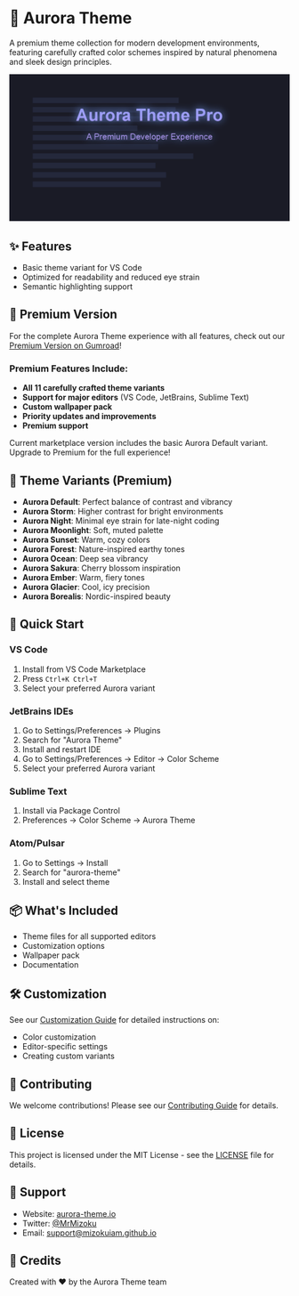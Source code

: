 # 🌌 Aurora Theme

A premium theme collection for modern development environments, featuring carefully crafted color schemes inspired by natural phenomena and sleek design principles.

![Aurora Theme Preview](assets/previews/aurora-default.png)

## ✨ Features

- Basic theme variant for VS Code
- Optimized for readability and reduced eye strain
- Semantic highlighting support

## 🌟 Premium Version

For the complete Aurora Theme experience with all features, check out our [Premium Version on Gumroad](https://mrmizoku.gumroad.com/l/aurora-theme-team)!

### Premium Features Include:
- **All 11 carefully crafted theme variants**
- **Support for major editors** (VS Code, JetBrains, Sublime Text)
- **Custom wallpaper pack**
- **Priority updates and improvements**
- **Premium support**

Current marketplace version includes the basic Aurora Default variant. Upgrade to Premium for the full experience!

## 🎨 Theme Variants (Premium)
- **Aurora Default**: Perfect balance of contrast and vibrancy
- **Aurora Storm**: Higher contrast for bright environments
- **Aurora Night**: Minimal eye strain for late-night coding
- **Aurora Moonlight**: Soft, muted palette
- **Aurora Sunset**: Warm, cozy colors
- **Aurora Forest**: Nature-inspired earthy tones
- **Aurora Ocean**: Deep sea vibrancy
- **Aurora Sakura**: Cherry blossom inspiration
- **Aurora Ember**: Warm, fiery tones
- **Aurora Glacier**: Cool, icy precision
- **Aurora Borealis**: Nordic-inspired beauty

## 🚀 Quick Start

### VS Code
1. Install from VS Code Marketplace
2. Press `Ctrl+K Ctrl+T`
3. Select your preferred Aurora variant

### JetBrains IDEs
1. Go to Settings/Preferences → Plugins
2. Search for "Aurora Theme"
3. Install and restart IDE
4. Go to Settings/Preferences → Editor → Color Scheme
5. Select your preferred Aurora variant

### Sublime Text
1. Install via Package Control
2. Preferences → Color Scheme → Aurora Theme

### Atom/Pulsar
1. Go to Settings → Install
2. Search for "aurora-theme"
3. Install and select theme

## 📦 What's Included

- Theme files for all supported editors
- Customization options
- Wallpaper pack
- Documentation

## 🛠️ Customization

See our [Customization Guide](docs/CUSTOMIZATION.md) for detailed instructions on:
- Color customization
- Editor-specific settings
- Creating custom variants

## 🤝 Contributing

We welcome contributions! Please see our [Contributing Guide](docs/CONTRIBUTING.md) for details.

## 📄 License

This project is licensed under the MIT License - see the [LICENSE](LICENSE) file for details.

## 🌟 Support

- Website: [aurora-theme.io](https://mizokuiam.github.io/aurora-theme/)
- Twitter: [@MrMizoku](https://x.com/MrMizoku)
- Email: support@mizokuiam.github.io

## 🙏 Credits

Created with ❤️ by the Aurora Theme team
